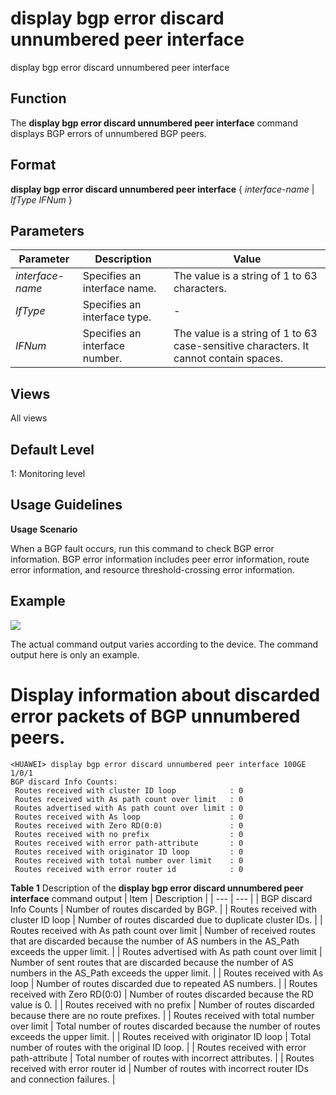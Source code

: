 display bgp error discard unnumbered peer interface
===================================================

display bgp error discard unnumbered peer interface

Function
--------



The **display bgp error discard unnumbered peer interface** command displays BGP errors of unnumbered BGP peers.




Format
------

**display bgp error discard unnumbered peer interface** { *interface-name* | *IfType* *IFNum* }


Parameters
----------

| Parameter | Description | Value |
| --- | --- | --- |
| *interface-name* | Specifies an interface name. | The value is a string of 1 to 63 characters. |
| *IfType* | Specifies an interface type. | - |
| *IFNum* | Specifies an interface number. | The value is a string of 1 to 63 case-sensitive characters. It cannot contain spaces. |



Views
-----

All views


Default Level
-------------

1: Monitoring level


Usage Guidelines
----------------

**Usage Scenario**



When a BGP fault occurs, run this command to check BGP error information. BGP error information includes peer error information, route error information, and resource threshold-crossing error information.




Example
-------

![](../public_sys-resources/note_3.0-en-us.png) 

The actual command output varies according to the device. The command output here is only an example.


# Display information about discarded error packets of BGP unnumbered peers.
```
<HUAWEI> display bgp error discard unnumbered peer interface 100GE 1/0/1
BGP discard Info Counts: 
 Routes received with cluster ID loop            : 0
 Routes received with As path count over limit   : 0
 Routes advertised with As path count over limit : 0
 Routes received with As loop                    : 0
 Routes received with Zero RD(0:0)               : 0
 Routes received with no prefix                  : 0
 Routes received with error path-attribute       : 0
 Routes received with originator ID loop         : 0
 Routes received with total number over limit    : 0
 Routes received with error router id            : 0

```

**Table 1** Description of the **display bgp error discard unnumbered peer interface** command output
| Item | Description |
| --- | --- |
| BGP discard Info Counts | Number of routes discarded by BGP. |
| Routes received with cluster ID loop | Number of routes discarded due to duplicate cluster IDs. |
| Routes received with As path count over limit | Number of received routes that are discarded because the number of AS numbers in the AS\_Path exceeds the upper limit. |
| Routes advertised with As path count over limit | Number of sent routes that are discarded because the number of AS numbers in the AS\_Path exceeds the upper limit. |
| Routes received with As loop | Number of routes discarded due to repeated AS numbers. |
| Routes received with Zero RD(0:0) | Number of routes discarded because the RD value is 0. |
| Routes received with no prefix | Number of routes discarded because there are no route prefixes. |
| Routes received with total number over limit | Total number of routes discarded because the number of routes exceeds the upper limit. |
| Routes received with originator ID loop | Total number of routes with the original ID loop. |
| Routes received with error path-attribute | Total number of routes with incorrect attributes. |
| Routes received with error router id | Number of routes with incorrect router IDs and connection failures. |